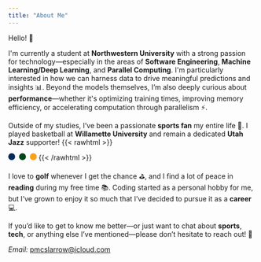 ```yaml
---
title: "About Me"
---
```


Hello! 👋

I'm currently a student at **Northwestern University** with a strong passion for technology—especially in the areas of **Software Engineering**, **Machine Learning/Deep Learning**, and **Parallel Computing**. I'm particularly interested in how we can harness data to drive meaningful predictions and insights 📊. Beyond the models themselves, I’m also deeply curious about **performance**—whether it's optimizing training times, improving memory efficiency, or accelerating computation through parallelism ⚡️.

Outside of my studies, I’ve been a passionate **sports fan** my entire life 🏀. I played basketball at **Willamette University** and remain a dedicated **Utah Jazz** supporter!
{{< rawhtml >}}
<!-- Utah Jazz Colors -->
<span style="display:inline-block;width:14px;height:14px;background-color:#002B5C;border-radius:50%;margin-right:4px;"></span> <!-- Navy -->
<span style="display:inline-block;width:14px;height:14px;background-color:#00471B;border-radius:50%;margin-right:4px;"></span> <!-- Green -->
<span style="display:inline-block;width:14px;height:14px;background-color:#F9A01B;border-radius:50%;"></span> <!-- Yellow -->
{{< /rawhtml >}}


I love to **golf** whenever I get the chance ⛳, and I find a lot of peace in **reading** during my free time 📚. Coding started as a personal hobby for me, but I’ve grown to enjoy it so much that I’ve decided to pursue it as a **career** 💻.

If you’d like to get to know me better—or just want to chat about **sports**, **tech**, or anything else I’ve mentioned—please don’t hesitate to reach out! 🙌


*Email:* pmcslarrow@icloud.com

<!-- ### Photos of me and (some) of the amazing people in my life!

{{< rawhtml >}}
<style>
  .photo-grid {
    display: grid;
    grid-template-columns: repeat(3, 1fr);
    gap: 20px;
    max-width: 1000px;
    margin: 0 auto;
    padding: 20px;
  }
  .photo-grid img {
    width: 100%;
    height: auto;
    display: block;
  }
</style>

<div class="photo-grid">
  <img src="/images/about/dunk.jpg" alt="Me playing basketball at Willamette University" />
  <img src="/images/about/p1.jpeg" alt="Photo of friends and/or family" />
  <img src="/images/about/p2.jpeg" alt="Photo of friends and/or family" />
  <img src="/images/about/p3.jpeg" alt="Photo of friends and/or family" />
  <img src="/images/about/p4.jpeg" alt="Photo of friends and/or family" />
  <img src="/images/about/p5.jpeg" alt="Photo of friends and/or family" />
</div>
{{< /rawhtml >}} -->
